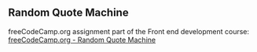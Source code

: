 ## Random Quote Machine

freeCodeCamp.org assignment part of the Front end development course:
[freeCodeCamp.org - Random Quote Machine](https://www.freecodecamp.org/learn/front-end-libraries/front-end-libraries-projects/build-a-random-quote-machine)
